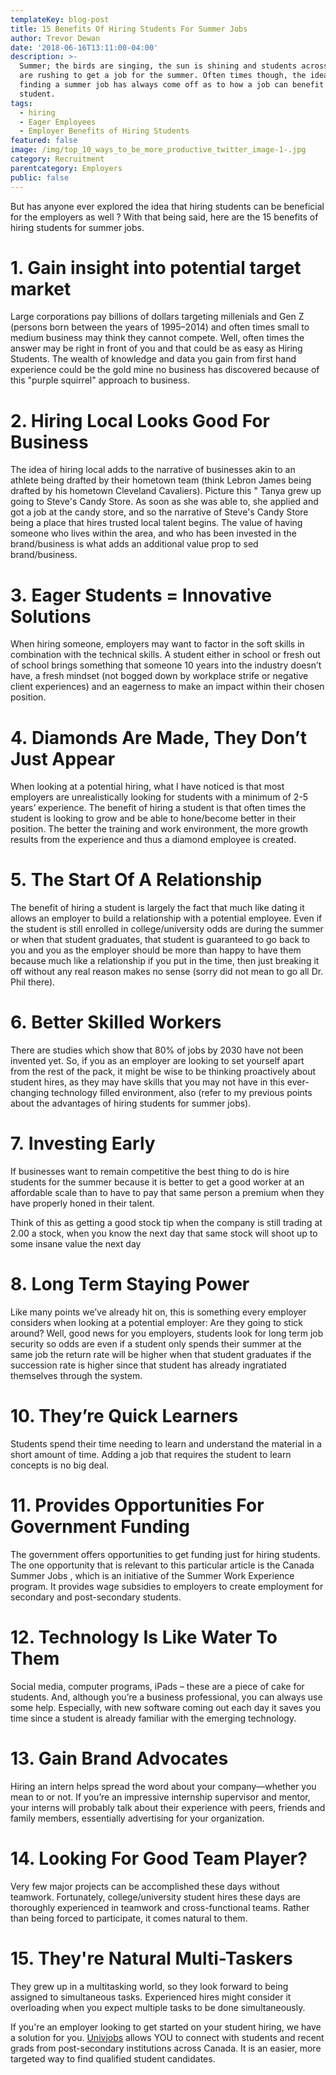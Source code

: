 ```yaml
---
templateKey: blog-post
title: 15 Benefits Of Hiring Students For Summer Jobs
author: Trevor Dewan
date: '2018-06-16T13:11:00-04:00'
description: >-
  Summer; the birds are singing, the sun is shining and students across Canada
  are rushing to get a job for the summer. Often times though, the idea of
  finding a summer job has always come off as to how a job can benefit a
  student.
tags:
  - hiring
  - Eager Employees
  - Employer Benefits of Hiring Students
featured: false
image: /img/top_10_ways_to_be_more_productive_twitter_image-1-.jpg
category: Recruitment
parentcategory: Employers
public: false
---
```

But has anyone ever explored the idea that hiring students can be beneficial for the employers as well ? With that being said, here are the 15 benefits of hiring students for summer jobs.

# 1. Gain insight into potential target market

Large corporations pay billions of dollars targeting millenials and Gen Z (persons born between the years of 1995–2014) and often times small to medium business may think they cannot compete. Well, often times the answer may be right in front of you and that could be as easy as Hiring Students. The wealth of knowledge and data you gain from first hand experience could be the gold mine no business has discovered because of this "purple squirrel" approach to business.

# 2. Hiring Local Looks Good For Business

The idea of hiring local adds to the narrative of businesses akin to an athlete being drafted by their hometown team (think Lebron James being drafted by his hometown Cleveland Cavaliers). Picture this " Tanya grew up going to Steve's Candy Store. As soon as she was able to, she applied and got a job at the candy store, and so the narrative of Steve's Candy Store being a place that hires trusted local talent begins. The value of having someone who lives within the area, and who has been invested in the brand/business is what adds an additional value prop to sed brand/business.

# 3. Eager Students = Innovative Solutions

When hiring someone, employers may want to factor in the soft skills in combination with the technical skills. A student either in school or fresh out of school brings something that someone 10 years into the industry doesn’t have, a fresh mindset (not bogged down by workplace strife or negative client experiences) and an eagerness to make an impact within their chosen position.

# 4. Diamonds Are Made, They Don’t Just Appear

When looking at a potential hiring, what I have noticed is that most employers are unrealistically looking for students with a minimum of 2-5 years’ experience. The benefit of hiring a student is that often times the student is looking to grow and be able to hone/become better in their position. The better the training and work environment, the more growth results from the experience and thus a diamond employee is created.

# 5. The Start Of A Relationship

The benefit of hiring a student is largely the fact that much like dating it allows an employer to build a relationship with a potential employee. Even if the student is still enrolled in college/university odds are during the summer or when that student graduates, that student is guaranteed to go back to you and you as the employer should be more than happy to have them because much like a relationship if you put in the time, then just breaking it off without any real reason makes no sense (sorry did not mean to go all Dr. Phil there).

# 6. Better Skilled Workers

There are studies which show that 80% of jobs by 2030 have not been invented yet. So, if you as an employer are looking to set yourself apart from the rest of the pack, it might be wise to be thinking proactively about student hires, as they may have skills that you may not have in this ever-changing technology filled environment, also (refer to my previous points about the advantages of hiring students for summer jobs).

# 7. Investing Early

If businesses want to remain competitive the best thing to do is hire students for the summer because it is better to get a good worker at an affordable scale than to have to pay that same person a premium when they have properly honed in their talent.

Think of this as getting a good stock tip when the company is still trading at 2.00 a stock, when you know the next day that same stock will shoot up to some insane value the next day

# 8. Long Term Staying Power

Like many points we’ve already hit on, this is something every employer considers when looking at a potential employer: Are they going to stick around? Well, good news for you employers, students look for long term job security so odds are even if a student only spends their summer at the same job the return rate will be higher when that student graduates if the succession rate is higher since that student has already ingratiated themselves through the system.

# 10. They’re Quick Learners

Students spend their time needing to learn and understand the material in a short amount of time. Adding a job that requires the student to learn concepts is no big deal.

# 11. Provides Opportunities For Government Funding

The government offers opportunities to get funding just for hiring students. The one opportunity that is relevant to this particular article is the Canada Summer Jobs , which is an initiative of the Summer Work Experience program. It provides wage subsidies to employers to create employment for secondary and post-secondary students.

# 12. Technology Is Like Water To Them

Social media, computer programs, iPads – these are a piece of cake for students. And, although you’re a business professional, you can always use some help. Especially, with new software coming out each day it saves you time since a student is already familiar with the emerging technology.

# 13. Gain Brand Advocates

Hiring an intern helps spread the word about your company—whether you mean to or not. If you’re an impressive internship supervisor and mentor, your interns will probably talk about their experience with peers, friends and family members, essentially advertising for your organization.

# 14. Looking For Good Team Player? 

Very few major projects can be accomplished these days without teamwork. Fortunately, college/university student hires these days are thoroughly experienced in teamwork and cross-functional teams. Rather than being forced to participate, it comes natural to them.

# 15. They're Natural Multi-Taskers

They grew up in a multitasking world, so they look forward to being assigned to simultaneous tasks. Experienced hires might consider it overloading when you expect multiple tasks to be done simultaneously.

If you're an employer looking to get started on your student hiring, we have a solution for you. [Univjobs](https://univjobs.ca/employers) allows YOU to connect with students and recent grads from post-secondary institutions across Canada. It is an easier, more targeted way to find qualified student candidates.
